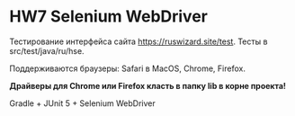 # HW7 Selenium WebDriver

Тестирование интерфейса сайта https://ruswizard.site/test. 
Тесты в src/test/java/ru/hse.

Поддерживаются браузеры: Safari в MacOS, Chrome, Firefox.

**Драйверы для Chrome или Firefox класть в папку lib в корне проекта!**

Gradle + JUnit 5 + Selenium WebDriver